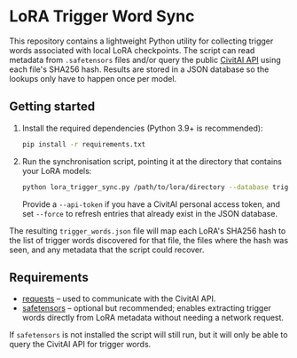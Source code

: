 # LoRA Trigger Word Sync

This repository contains a lightweight Python utility for collecting trigger
words associated with local LoRA checkpoints. The script can read metadata from
`.safetensors` files and/or query the public [CivitAI API](https://civitai.com/api-docs)
using each file's SHA256 hash. Results are stored in a JSON database so the
lookups only have to happen once per model.

## Getting started

1. Install the required dependencies (Python 3.9+ is recommended):

   ```bash
   pip install -r requirements.txt
   ```

2. Run the synchronisation script, pointing it at the directory that contains
your LoRA models:

   ```bash
   python lora_trigger_sync.py /path/to/lora/directory --database trigger_words.json
   ```

   Provide a `--api-token` if you have a CivitAI personal access token, and set
   `--force` to refresh entries that already exist in the JSON database.

The resulting `trigger_words.json` file will map each LoRA's SHA256 hash to the
list of trigger words discovered for that file, the files where the hash was
seen, and any metadata that the script could recover.

## Requirements

- [requests](https://pypi.org/project/requests/) – used to communicate with the
  CivitAI API.
- [safetensors](https://pypi.org/project/safetensors/) – optional but recommended;
  enables extracting trigger words directly from LoRA metadata without needing a
  network request.

If `safetensors` is not installed the script will still run, but it will only be
able to query the CivitAI API for trigger words.
